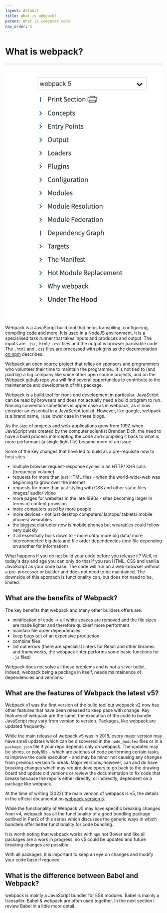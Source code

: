 ```yaml
---
layout: default
title: What is webpack?
parent: What is computer code
nav_order: 2
---
```


# What is webpack?

![Webpack Version 5](./assets/webpack-v5-screengrab.png)

Webpack is a JavaScript build tool that helps transpiling, configuiring, compiling code and more. It is used in a NodeJS environment. It is a specialised task runner that takes inputs and produces and output. The inputs are `.js/`,`.html/` `.css` files and the output is browser parseable code. The `.html` and `.css` files are processed with plugins as the [documentation on npm](https://www.npmjs.com/package/webpack) describes.

Webpack an open source project that relies on [sponsors](https://webpack.js.org/#sponsors) and programmers who volunteer their time to maintain the programme.. It is not tied to (and paid by) a big company like some other open source projects, and on the [Webpack github repo](https://github.com/webpack/webpack.js.org) you will find several opportunities to contribute to the maintenance and development of this package.

Webpack is a build tool for front-end development in particular. JavaScript can be read by browsers and does not actually need a build program to run. Naming convention sometimes is upper case as in webpack, as is now consider an essential in a JavaScript toolkit. However, like google, webpack is a brand name, I use lower case in these blogs.

As the size of projects and web-applications grew from 1997, when JavaScript was created by the computer scientist Brendan Eich, the need to have a build process intercepting the code and compiling it back to what is more performant (a single light file) became more of an issue.

Some of the key changes that have led to build as a pre-requisite now to host sites.

- multiple browser request-response cycles in an HTTP/ XHR calls (frequency/ volume)
- requests for more than just HTML files - when the world-wide-web was beginning to grow over the internet
- requests for more than just styling with CSS and other static files - images/ audio/ video
- more pages for websites in the late 1990s - sites becoming larger in terms of content provision
- more computers used by more people
- more devices - not just desktop computers/ laptops/ tablets/ mobile phones/ wearables
- the biggest distrupter now is mobile phones but wearables could follow very quickly
- it all essentially boils down to - more data/ more big data/ more interconnected big data and file order dependencies (one file depending on another for information)

What happens if you do not build your code before you release it? Well, in today's day and age you can only do that if you run HTML, CSS and vanilla JavaScript as your code base. The code will run on a web-browser without a pre-processor or builder and does not need to be maintained. The downside of this approach is functionality can, but does not need to be, limited.

## What are the benefits of Webpack?

The key benefits that webpack and many other builders offers are:

- minification of code -> all white spaces are removed and the file sizes are made lighter and therefore quicker/ more performant
- maintain file order dependencies
- keep bugs out of an expensive production
- combine files
- lint out errors (there are specialist linters for React and other libraries and frameworks, the webpack linter performs some basic functions for `.js` files)

Webpack does not solve all these problems and is not a silver bullet. Indeed, webpack being a package in itself, needs maintainence of dependencies and versions.

## What are the features of Webpack the latest v5?

Webpack v1 was the first version of the build tool but webpack v2 now has other features that have been released to keep pace with change. Key features of webpack are the same, the execution of the code to bundle JavaScript may vary from version to version. Packages, like webpack are updated frequently.

While the main release of webpack v5 was in 2018, every major version may have small updates which can be discovered in the `node_modules` files or in a `package.json` file if your repo depends only on webpack. The updates may be shims, or polyfills - which are patches of code performing certain tasks to improve the code execution - and may be minor not causing any changes from previous version to break. Major versions, however, can and do have breaking changes which may require developers to go back to the drawing board and update old versions or review the documentation to fix code that breaks because the repo is either directly, or indirectly, dependent on a package like webpack.

At the time of writing (2022) the main version of webpack is v5, the details in the official documentation [webpack version 5](https://webpack.js.org/blog/2020-10-10-webpack-5-release/).

While the functionality of Webpack v5 may have specific breaking changes from v4, webpack has all the functionality of a good bundling package outlined in Part2 of this series which discusses the generic ways in which bundlers offer better functionality for code bundling.

It is worth noting that webpack works with `npm` not Bower and like all packages are a work in progress, so v5 could be updated and future breaking changes are possible.

With all packages, it is important to keep an eye on changes and modify your code base if required.

## What is the difference between Babel and Webpack?

webpack is mainly a JavaScript bundler for ES6 modules. Babel is mainly a transpiler. Babel & webpack are often used together. In the next section I review Babel in a little more detail.